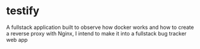 # testify

A fullstack application built to observe how docker works and how to create a reverse proxy with Nginx, I intend to make it into a fullstack bug tracker web app
